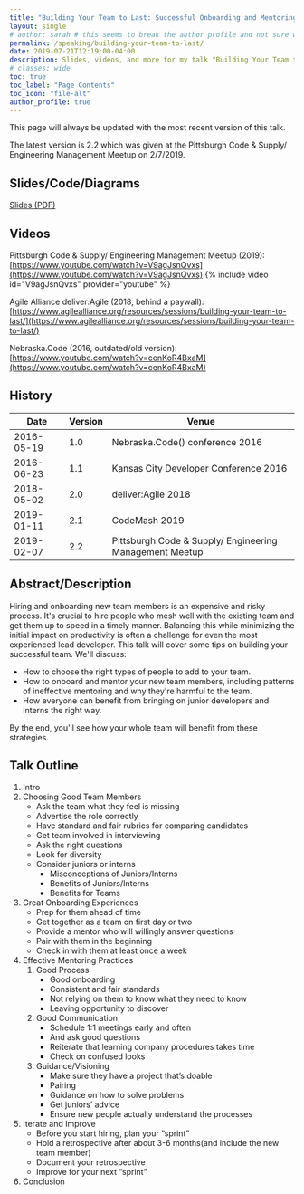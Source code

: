 ```yaml
---
title: "Building Your Team to Last: Successful Onboarding and Mentoring Practices"
layout: single
# author: sarah # this seems to break the author profile and not sure why yet
permalink: /speaking/building-your-team-to-last/
date: 2019-07-21T12:19:00-04:00
description: Slides, videos, and more for my talk "Building Your Team to Last: Successful Onboarding and Mentoring Practices"
# classes: wide
toc: true
toc_label: "Page Contents"
toc_icon: "file-alt"
author_profile: true
---
```


This page will always be updated with the most recent version of this talk. 

The latest version is 2.2 which was given at the Pittsburgh Code & Supply/ Engineering Management Meetup on 2/7/2019.

## Slides/Code/Diagrams

[Slides (PDF)](https://github.com/geekygirlsarah/talk-building_your_team_to_last/raw/master/Building%20Your%20Team%20to%20Last.pdf) 

## Videos

Pittsburgh Code & Supply/ Engineering Management Meetup (2019): [https://www.youtube.com/watch?v=V9agJsnQvxs](https://www.youtube.com/watch?v=V9agJsnQvxs)
{% include video id="V9agJsnQvxs" provider="youtube" %}

Agile Alliance deliver:Agile (2018, behind a paywall): [https://www.agilealliance.org/resources/sessions/building-your-team-to-last/](https://www.agilealliance.org/resources/sessions/building-your-team-to-last/)

Nebraska.Code (2016, outdated/old version): [https://www.youtube.com/watch?v=cenKoR4BxaM](https://www.youtube.com/watch?v=cenKoR4BxaM)

## History

Date | Version | Venue
-----|---------|------
2016-05-19 | 1.0 | Nebraska.Code() conference 2016
2016-06-23 | 1.1 | Kansas City Developer Conference 2016
2018-05-02 | 2.0 | deliver:Agile 2018
2019-01-11 | 2.1 | CodeMash 2019
2019-02-07 | 2.2 | Pittsburgh Code & Supply/ Engineering Management Meetup

## Abstract/Description

Hiring and onboarding new team members is an expensive and risky process. It's crucial to hire people who mesh well with the existing team and get them up to speed in a timely manner. Balancing this while minimizing the initial impact on productivity is often a challenge for even the most experienced lead developer.
This talk will cover some tips on building your successful team. We'll discuss:

- How to choose the right types of people to add to your team.
- How to onboard and mentor your new team members, including patterns of ineffective mentoring and why they're harmful to the team.
- How everyone can benefit from bringing on junior developers and interns the right way.

By the end, you'll see how your whole team will benefit from these strategies.

## Talk Outline
<ol>
  <li>Intro</li>
  <li>Choosing Good Team Members
    <ul>
      <li>Ask the team what they feel is missing</li>
      <li>Advertise the role correctly</li>
      <li>Have standard and fair rubrics for comparing candidates</li>
      <li>Get team involved in interviewing</li>
      <li>Ask the right questions</li>
      <li>Look for diversity</li>
      <li>Consider juniors or interns
        <ul>
          <li>Misconceptions of Juniors/Interns</li>
          <li>Benefits of Juniors/Interns</li>
          <li>Benefits for Teams</li>
        </ul>
      </li>
    </ul>
  </li>
  <li>Great Onboarding Experiences
    <ul>
      <li>Prep for them ahead of time</li>
      <li>Get together as a team on first day or two</li>
      <li>Provide a mentor who will willingly answer questions</li>
      <li>Pair with them in the beginning</li>
      <li>Check in with them at least once a week</li>
    </ul>
  </li>
  <li>Effective Mentoring Practices
    <ol>
      <li>Good Process
        <ul>
          <li>Good onboarding</li>
          <li>Consistent and fair standards</li>
          <li>Not relying on them to know what they need to know</li>
          <li>Leaving opportunity to discover</li>
        </ul>
      </li>
      <li>Good Communication
        <ul>
          <li>Schedule 1:1 meetings early and often</li>
          <li>And ask good questions</li>
          <li>Reiterate that learning company procedures takes time</li>
          <li>Check on confused looks</li>
        </ul>
      </li>
      <li>Guidance/Visioning
        <ul>
          <li>Make sure they have a project that’s doable</li>
          <li>Pairing</li>
          <li>Guidance on how to solve problems</li>
          <li>Get juniors’ advice</li>
          <li>Ensure new people actually understand the processes</li>
        </ul>
      </li>
    </ol>
  </li>
  <li>Iterate and Improve
    <ul>
      <li>Before you start hiring, plan your “sprint”</li>
      <li>Hold a retrospective after about 3-6 months(and include the new team member)</li>
      <li>Document your retrospective</li>
      <li>Improve for your next “sprint”</li>
    </ul>
  </li>
  <li>Conclusion</li>
</ol>


<!-- ## Transcript

...

-->